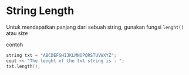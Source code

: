 # String Length

Untuk mendapatkan panjang dari sebuah string, gunakan fungsi `lenght()` atau size

contoh

```cpp
string txt = "ABCDEFGHIJKLMNOPQRSTUVWXYZ";
cout << "The lenght of the txt string is : ";
txt.length();
```


